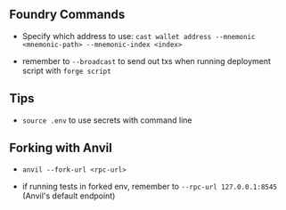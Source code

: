 ## Foundry Commands

- Specify which address to use: `cast wallet address --mnemonic <mnemonic-path> --mnemonic-index <index>`

- remember to `--broadcast` to send out txs when running deployment script with `forge script`

## Tips

- `source .env` to use secrets with command line

## Forking with Anvil

- `anvil --fork-url <rpc-url>`

- if running tests in forked env, remember to `--rpc-url 127.0.0.1:8545` (Anvil's default endpoint)
